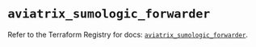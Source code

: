 # `aviatrix_sumologic_forwarder`

Refer to the Terraform Registry for docs: [`aviatrix_sumologic_forwarder`](https://registry.terraform.io/providers/aviatrixsystems/aviatrix/8.1.10/docs/resources/sumologic_forwarder).
